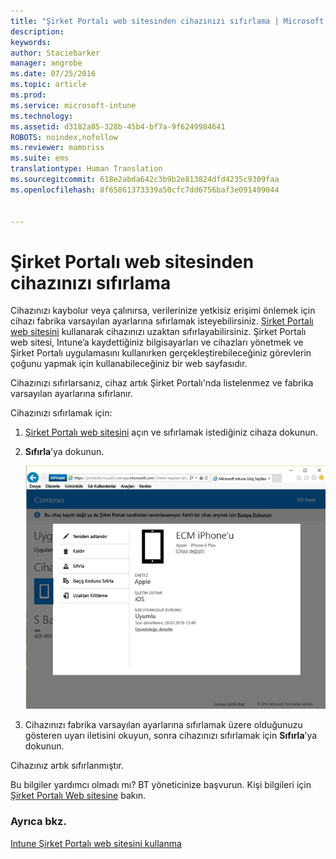 ```yaml
---
title: "Şirket Portalı web sitesinden cihazınızı sıfırlama | Microsoft Intune"
description: 
keywords: 
author: Staciebarker
manager: angrobe
ms.date: 07/25/2016
ms.topic: article
ms.prod: 
ms.service: microsoft-intune
ms.technology: 
ms.assetid: d3182a85-328b-45b4-bf7a-9f6249984641
ROBOTS: noindex,nofollow
ms.reviewer: mamoriss
ms.suite: ems
translationtype: Human Translation
ms.sourcegitcommit: 618e2abda642c3b9b2e813824dfd4235c9309faa
ms.openlocfilehash: 8f65861373339a50cfc7dd6756baf3e091409044


---
```



# Şirket Portalı web sitesinden cihazınızı sıfırlama

Cihazınızı kaybolur veya çalınırsa, verilerinize yetkisiz erişimi önlemek için cihazı fabrika varsayılan ayarlarına sıfırlamak isteyebilirsiniz. [Şirket Portalı web sitesini](http://portal.manage.microsoft.com) kullanarak cihazınızı uzaktan sıfırlayabilirsiniz. Şirket Portalı web sitesi, Intune’a kaydettiğiniz bilgisayarları ve cihazları yönetmek ve Şirket Portalı uygulamasını kullanırken gerçekleştirebileceğiniz görevlerin çoğunu yapmak için kullanabileceğiniz bir web sayfasıdır.

Cihazınızı sıfırlarsanız, cihaz artık Şirket Portalı'nda listelenmez ve fabrika varsayılan ayarlarına sıfırlanır.

Cihazınızı sıfırlamak için:

1.  [Şirket Portalı web sitesini](http://portal.manage.microsoft.com) açın ve sıfırlamak istediğiniz cihaza dokunun.

2.  **Sıfırla**’ya dokunun.

    ![reset-device-option-on-company-portal-website](./media//iwp-screen-with-all-options.png)

3. Cihazınızı fabrika varsayılan ayarlarına sıfırlamak üzere olduğunuzu gösteren uyarı iletisini okuyun, sonra cihazınızı sıfırlamak için **Sıfırla**’ya dokunun.

Cihazınız artık sıfırlanmıştır.

Bu bilgiler yardımcı olmadı mı? BT yöneticinize başvurun. Kişi bilgileri için [Şirket Portalı Web sitesine](http://portal.manage.microsoft.com) bakın.

### Ayrıca bkz.
[Intune Şirket Portalı web sitesini kullanma](using-the-intune-company-portal-website.md)



<!--HONumber=Jul16_HO4-->


